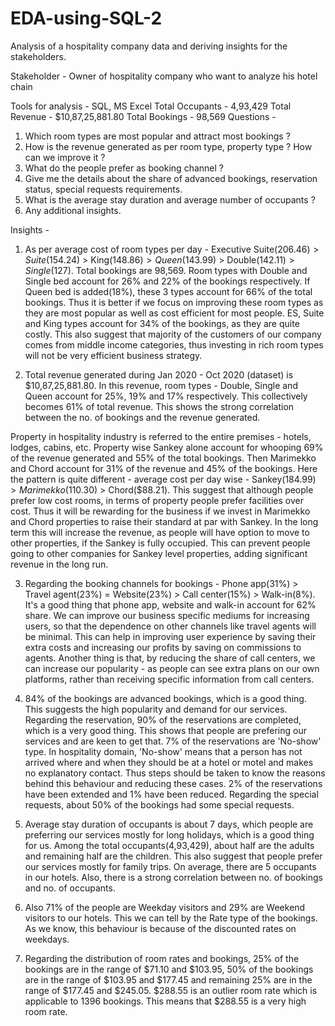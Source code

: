 # EDA-using-SQL-2
Analysis of a hospitality company data and deriving insights for the stakeholders.

Stakeholder - Owner of hospitality company who want to analyze his hotel chain

Tools for analysis - SQL, MS Excel                                                                                        Total Occupants -	4,93,429
                                                                                                                          Total Revenue	  - $10,87,25,881.80 
                                                                                                                          Total Bookings  -	98,569
Questions - 
1. Which room types are most popular and attract most bookings ?
2. How is the revenue generated as per room type, property type ? How can we improve it ? 
3. What do the people prefer as booking channel ? 
4. Give me the details about the share of advanced bookings, reservation status, special requests requirements.
5. What is the average stay duration and average number of occupants ?
6. Any additional insights.

Insights -
1. As per average cost of room types per day - Executive Suite($206.46) > Suite($154.24) > King($148.86) > Queen($143.99) > Double($142.11) > Single($127). Total bookings are 98,569. Room types with Double and Single bed account for 26% and 22% of the bookings respectively. If Queen bed is added(18%), these 3 types account for 66% of the total bookings. Thus it is better if we focus on improving these room types as they are most popular as well as cost efficient for most people. ES, Suite and King types account for 34% of the bookings, as they are quite costly. This also suggest that majority of the customers of our company comes from middle income categories, thus investing in rich room types will not be very efficient business strategy.

2. Total revenue generated during Jan 2020 - Oct 2020 (dataset) is $10,87,25,881.80. In this revenue, room types - Double, Single and Queen account for 25%, 19% and 17% respectively. This collectively becomes 61% of total revenue. This shows the strong correlation between the no. of bookings and the revenue generated. 

Property in hospitality industry is referred to the entire premises - hotels, lodges, cabins, etc. Property wise Sankey alone account for whooping 69% of the revenue generated and 55% of the total bookings. Then Marimekko and Chord account for 31% of the revenue and 45% of the bookings. Here the pattern is quite different - average cost per day wise - Sankey($184.99) > Marimekko($110.30) > Chord($88.21). This suggest that although people prefer low cost rooms, in terms of property people prefer facilities over cost. Thus it will be rewarding for the business if we invest in Marimekko and Chord properties to raise their standard at par with Sankey. In the long term this will increase the revenue, as people will have option to move to other properties, if the Sankey is fully occupied. This can prevent people going to other companies for Sankey level properties, adding significant revenue in the long run.

3. Regarding the booking channels for bookings - Phone app(31%) > Travel agent(23%) = Website(23%) > Call center(15%) > Walk-in(8%). It's a good thing that phone app, website and walk-in account for 62% share. We can improve our business specific mediums for increasing users, so that the dependence on other channels like travel agents will be minimal. This can help in improving user experience by saving their extra costs and increasing our profits by saving on commissions to agents. Another thing is that, by reducing the share of call centers, we can increase our popularity - as people can see extra plans on our own platforms, rather than receiving specific information from call centers.   

4. 84% of the bookings are advanced bookings, which is a good thing. This suggests the high popularity and demand for our services. 
Regarding the reservation, 90% of the reservations are completed, which is a very good thing. This shows that people are prefering our services and are keen to get that. 7% of the reservations are 'No-show' type. In hospitality domain, 'No-show' means that a person has not arrived where and when they should be at a hotel or motel and makes no explanatory contact. Thus steps should be taken to know the reasons behind this behaviour and reducing these cases. 2% of the reservations have been extended and 1% have been reduced.
Regarding the special requests, about 50% of the bookings had some special requests.

6. Average stay duration of occupants is about 7 days, which people are preferring our services mostly for long holidays, which is a good thing for us. Among the total occupants(4,93,429), about half are the adults and remaining half are the children. This also suggest that people prefer our services mostly for family trips. On average, there are 5 occupants in our hotels. Also, there is a strong correlation between no. of bookings and no. of occupants.

7. Also 71% of the people are Weekday visitors and 29% are Weekend visitors to our hotels. This we can tell by the Rate type of the bookings. As we know, this behaviour is because of the discounted rates on weekdays. 

8. Regarding the distribution of room rates and bookings, 25% of the bookings are in the range of $71.10 and $103.95, 50% of the bookings are in the range of $103.95 and $177.45 and remaining 25% are in the range of $177.45 and $245.05. $288.55 is an outlier room rate which is applicable to 1396 bookings. This means that $288.55 is a very high room rate.  
